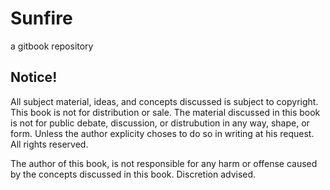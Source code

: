 # Sunfire
a gitbook repository

## Notice!
All subject material, ideas, and concepts discussed is subject to copyright. This book is not for distribution or sale. The material discussed in this book is not for public debate, discussion, or distrubution in any way, shape, or form. Unless the author explicity choses to do so in writing at his request. All rights reserved. 

The author of this book, is not responsible for any harm or offense caused by the concepts discussed in this book. Discretion advised. 
